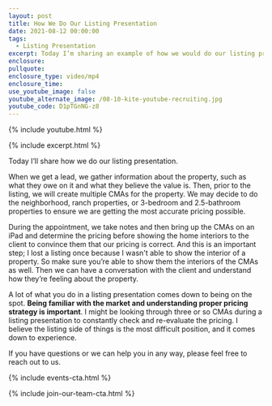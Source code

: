 ```yaml
---
layout: post
title: How We Do Our Listing Presentation
date: 2021-08-12 00:00:00
tags:
  - Listing Presentation
excerpt: Today I’m sharing an example of how we would do our listing presentation.
enclosure:
pullquote:
enclosure_type: video/mp4
enclosure_time:
use_youtube_image: false
youtube_alternate_image: /08-10-kite-youtube-recruiting.jpg
youtube_code: D1pTGnNG-z8
---
```

{% include youtube.html %}

{% include excerpt.html %}

Today I’ll share how we do our listing presentation.

When we get a lead, we gather information about the property, such as what they owe on it and what they believe the value is. Then, prior to the listing, we will create multiple CMAs for the property. We may decide to do the neighborhood, ranch properties, or 3-bedroom and 2.5-bathroom properties to ensure we are getting the most accurate pricing possible.

During the appointment, we take notes and then bring up the CMAs on an iPad and determine the pricing before showing the home interiors to the client to convince them that our pricing is correct. And this is an important step; I lost a listing once because I wasn't able to show the interior of a property. So make sure you’re able to show them the interiors of the CMAs as well. Then we can have a conversation with the client and understand how they’re feeling about the property.

A lot of what you do in a listing presentation comes down to being on the spot. **Being familiar with the market and understanding proper pricing strategy is important**. I might be looking through three or so CMAs during a listing presentation to constantly check and re-evaluate the pricing. I believe the listing side of things is the most difficult position, and it comes down to experience.

If you have questions or we can help you in any way, please feel free to reach out to us.

{% include events-cta.html %}

{% include join-our-team-cta.html %}
